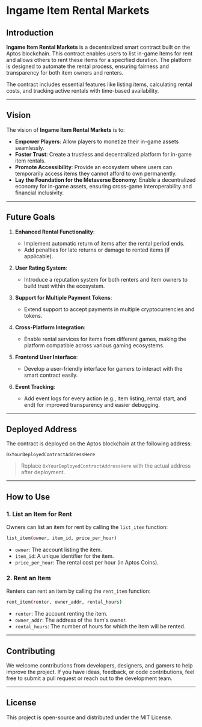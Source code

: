 # Ingame Item Rental Markets

## Introduction
**Ingame Item Rental Markets** is a decentralized smart contract built on the Aptos blockchain. This contract enables users to list in-game items for rent and allows others to rent these items for a specified duration. The platform is designed to automate the rental process, ensuring fairness and transparency for both item owners and renters.

The contract includes essential features like listing items, calculating rental costs, and tracking active rentals with time-based availability.

---

## Vision
The vision of **Ingame Item Rental Markets** is to:
- **Empower Players**: Allow players to monetize their in-game assets seamlessly.
- **Foster Trust**: Create a trustless and decentralized platform for in-game item rentals.
- **Promote Accessibility**: Provide an ecosystem where users can temporarily access items they cannot afford to own permanently.
- **Lay the Foundation for the Metaverse Economy**: Enable a decentralized economy for in-game assets, ensuring cross-game interoperability and financial inclusivity.

---

## Future Goals
1. **Enhanced Rental Functionality**:
   - Implement automatic return of items after the rental period ends.
   - Add penalties for late returns or damage to rented items (if applicable).

2. **User Rating System**:
   - Introduce a reputation system for both renters and item owners to build trust within the ecosystem.

3. **Support for Multiple Payment Tokens**:
   - Extend support to accept payments in multiple cryptocurrencies and tokens.

4. **Cross-Platform Integration**:
   - Enable rental services for items from different games, making the platform compatible across various gaming ecosystems.

5. **Frontend User Interface**:
   - Develop a user-friendly interface for gamers to interact with the smart contract easily.

6. **Event Tracking**:
   - Add event logs for every action (e.g., item listing, rental start, and end) for improved transparency and easier debugging.

---

## Deployed Address
The contract is deployed on the Aptos blockchain at the following address:
```
0xYourDeployedContractAddressHere
```
> Replace `0xYourDeployedContractAddressHere` with the actual address after deployment.

---

## How to Use
### **1. List an Item for Rent**
Owners can list an item for rent by calling the `list_item` function:
```bash
list_item(owner, item_id, price_per_hour)
```
- `owner`: The account listing the item.
- `item_id`: A unique identifier for the item.
- `price_per_hour`: The rental cost per hour (in Aptos Coins).

### **2. Rent an Item**
Renters can rent an item by calling the `rent_item` function:
```bash
rent_item(renter, owner_addr, rental_hours)
```
- `renter`: The account renting the item.
- `owner_addr`: The address of the item's owner.
- `rental_hours`: The number of hours for which the item will be rented.

---

## Contributing
We welcome contributions from developers, designers, and gamers to help improve the project. If you have ideas, feedback, or code contributions, feel free to submit a pull request or reach out to the development team.

---

## License
This project is open-source and distributed under the MIT License.